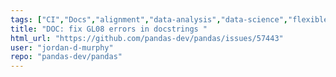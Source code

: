 ```yaml
---
tags: ["CI","Docs","alignment","data-analysis","data-science","flexible","pandas","python"]
title: "DOC: fix GL08 errors in docstrings "
html_url: "https://github.com/pandas-dev/pandas/issues/57443"
user: "jordan-d-murphy"
repo: "pandas-dev/pandas"
---
```


